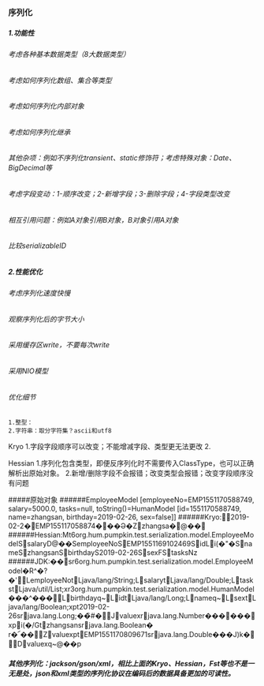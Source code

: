 ### 序列化
##### 1.功能性
###### 考虑各种基本数据类型（8大数据类型）
###### 考虑如何序列化数组、集合等类型
###### 考虑如何序列化内部对象
###### 考虑如何序列化继承
###### 其他杂项：例如不序列化transient、static修饰符；考虑特殊对象：Date、BigDecimal等
###### 考虑字段变动：1-顺序改变；2-新增字段；3-删除字段；4-字段类型改变
###### 相互引用问题：例如A对象引用B对象，B对象引用A对象
###### 比较serializableID

##### 2.性能优化
###### 考虑序列化速度快慢
###### 观察序列化后的字节大小
###### 采用缓存区write，不要每次write
###### 采用NIO模型
###### 优化细节
	1.整型：
	2.字符串：取分字符集？ascii和utf8



Kryo 
	1.字段字段顺序可以改变；不能增减字段、类型更无法更改
	2.
	
Hessian
	1.序列化包含类型，即便反序列化时不需要传入ClassType，也可以正确解析出原始对象。
	2.新增/删除字段不会报错；改变类型会报错；改变字段顺序没有问题

#####原始对象
######EmployeeModel [employeeNo=EMP1551170588749, salary=5000.0, tasks=null, toString()=HumanModel [id=1551170588749, name=zhangsan, birthday=2019-02-26, sex=false]]
######Kryo:2019-02-2�EMP155117058874���Ə�Zzhangsa�@��       
######Hessian:Mt 6org.hum.pumpkin.test.serialization.model.EmployeeModelS salaryD@��     S employeeNoS EMP1551169102469S idL  i(�"�S nameS zhangsanS birthdayS 2019-02-26S sexFS tasksNz
######JDK:�� sr 6org.hum.pumpkin.test.serialization.model.EmployeeModel�R^�?�' L employeeNot Ljava/lang/String;L salaryt Ljava/lang/Double;L taskst Ljava/util/List;xr 3org.hum.pumpkin.test.serialization.model.HumanModel���^��� L birthdayq ~ L idt Ljava/lang/Long;L nameq ~ L sext Ljava/lang/Boolean;xpt 2019-02-26sr java.lang.Long;��̏#� J valuexr java.lang.Number������  xp  i(�/Gt zhangsansr java.lang.Boolean� r�՜�� Z valuexp t EMP1551170809671sr java.lang.Double���J)k� D valuexq ~ @��     p

##### 其他序列化：jackson/gson/xml，相比上面的Kryo、Hessian，Fst等也不是一无是处，json和xml类型的序列化协议在编码后的数据具备更加的可读性。
	

